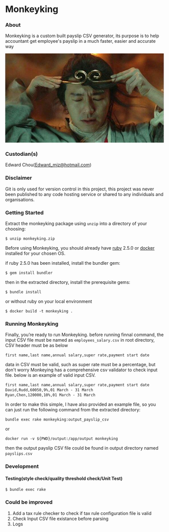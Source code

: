 Monkeyking
===============

### About

Monkeyking is a custom built payslip CSV generator, its purpose is to help accountant get employee's payslip in a much faster, easier and accurate way

![](monkeyking.jpeg)

### Custodian(s)

Edward Chou(Edward_mjz@hotmail.com)

### Disclaimer

Git is only used for version control in this project, this project was never been published to any code hosting service or shared to any individuals and organisations.

### Getting Started

Extract the monkeyking package using `unzip` into a directory of your choosing:

```shell
$ unzip monkeyking.zip
```

Before using Monkeyking, you should already have [ruby](https://www.ruby-lang.org/en/downloads) 2.5.0 or [docker](https://www.docker.com/) installed for your chosen OS.

if ruby 2.5.0 has been installed, install the bundler gem:

``` shell
$ gem install bundler
```

then in the extracted directory, install the prerequisite gems:
```shell
$ bundle install
```

or without ruby on your local environment

``` shell
$ docker build -t monkeyking .
```

### Running Monkeyking

Finally, you’re ready to run Monkeyking. before running finnal command, the input CSV file must be named as `employees_salary.csv` in root directory, CSV header must be as below

``` csv
first name,last name,annual salary,super rate,payment start date
```

data in CSV must be valid, such as super rate must be a percentage, but don't worry Monkeying has a comprehensive csv validator to check input file. below is an example of valid input CSV.

``` csv
first name,last name,annual salary,super rate,payment start date
David,Rudd,60050,9%,01 March - 31 March
Ryan,Chen,120000,10%,01 March - 31 March
```

In order to make this simple, I have also provided an example file, so you can just run the following command from the extracted directory:

```shell
bundle exec rake monkeyking:output_payslip_csv
```

or

``` shell
docker run -v ${PWD}/output:/app/output monkeyking
```

then the output payslip CSV file could be found in output directory named `payslips.csv`

### Development

#### Testing(style check/quality threshold check/Unit Test)

```
$ bundle exec rake
```

### Could be improved
1. Add a tax rule checker to check if tax rule configuration file is valid
2. Check Input CSV file existance before parsing
3. Logs
